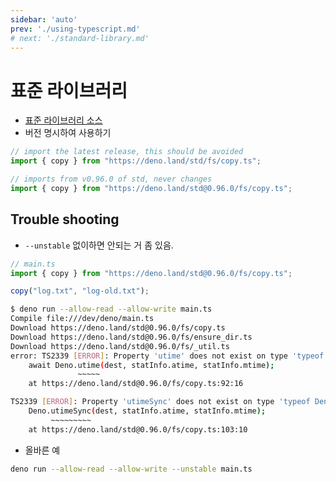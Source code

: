 ```yaml
---
sidebar: 'auto'
prev: './using-typescript.md'
# next: './standard-library.md'
---
```


# 표준 라이브러리

- [표준 라이브러리 소스](https://deno.land/std/)
- 버전 명시하여 사용하기

```ts
// import the latest release, this should be avoided
import { copy } from "https://deno.land/std/fs/copy.ts";
```

```ts
// imports from v0.96.0 of std, never changes
import { copy } from "https://deno.land/std@0.96.0/fs/copy.ts";
```

## Trouble shooting

- `--unstable` 없이하면 안되는 거 좀 있음.

```ts
// main.ts
import { copy } from "https://deno.land/std@0.96.0/fs/copy.ts";

copy("log.txt", "log-old.txt");
```

<!-- markdownlint-disable -->

```bash
$ deno run --allow-read --allow-write main.ts
Compile file:///dev/deno/main.ts
Download https://deno.land/std@0.96.0/fs/copy.ts
Download https://deno.land/std@0.96.0/fs/ensure_dir.ts
Download https://deno.land/std@0.96.0/fs/_util.ts
error: TS2339 [ERROR]: Property 'utime' does not exist on type 'typeof Deno'. 'Deno.utime' is an unstable API. Did you forget to run with the '--unstable' flag?
    await Deno.utime(dest, statInfo.atime, statInfo.mtime);
               ~~~~~
    at https://deno.land/std@0.96.0/fs/copy.ts:92:16

TS2339 [ERROR]: Property 'utimeSync' does not exist on type 'typeof Deno'. 'Deno.utimeSync' is an unstable API. Did you forget to run with the '--unstable' flag?
    Deno.utimeSync(dest, statInfo.atime, statInfo.mtime);
         ~~~~~~~~~
    at https://deno.land/std@0.96.0/fs/copy.ts:103:10
```

<!-- markdownlint-enable -->

- 올바른 예

```bash
deno run --allow-read --allow-write --unstable main.ts
```
